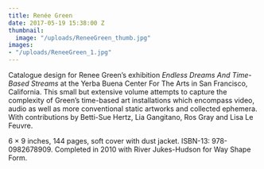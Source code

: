 ```yaml
---
title: Renée Green
date: 2017-05-19 15:38:00 Z
thumbnail:
  image: "/uploads/ReneeGreen_thumb.jpg"
images:
- "/uploads/ReneeGreen_1.jpg"
---
```


Catalogue design for Renee Green’s exhibition *Endless Dreams And Time-Based Streams* at the Yerba Buena Center For The Arts in San Francisco, California. This small but extensive volume attempts to capture the complexity of Green’s time-based art installations which encompass video, audio as well as more conventional static artworks and collected ephemera. With contributions by Betti-Sue Hertz, Lia Gangitano, Ros Gray and Lisa Le Feuvre. 

6 × 9 inches, 144 pages, soft cover with dust jacket. ISBN-13: 978-0982678909. Completed in 2010 with River Jukes-Hudson for Way Shape Form. 